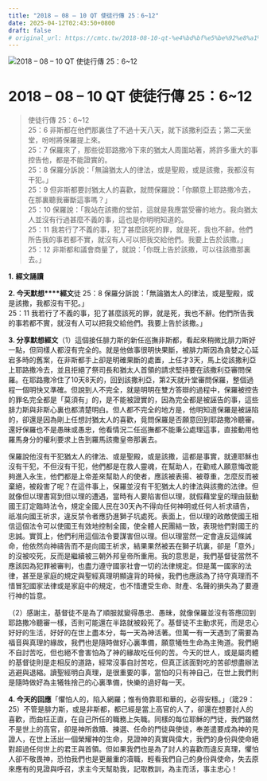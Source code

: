 ```yaml
---
title: "2018 – 08 – 10 QT 使徒行傳 25：6~12"
date: 2025-04-12T02:43:50+0800
draft: false
# original_url: https://cmtc.tw/2018-08-10-qt-%e4%bd%bf%e5%be%92%e8%a1%8c%e5%82%b3-25%ef%bc%9a612
---
```


![2018 – 08 – 10 QT 使徒行傳 25：6\~12](/images/qt.jpg   "2018 – 08 – 10 QT 使徒行傳 25：6\~12")

# 2018 – 08 – 10 QT 使徒行傳 25：6\~12

> 使徒行傳 25：6\~12  
> 25：6 非斯都在他們那裏住了不過十天八天，就下該撒利亞去；第二天坐堂，吩咐將保羅提上來。  
> 25：7 保羅來了，那些從耶路撒冷下來的猶太人周圍站著，將許多重大的事控告他，都是不能證實的。  
> 25：8 保羅分訴說：「無論猶太人的律法，或是聖殿，或是該撒，我都沒有干犯。」  
> 25：9 但非斯都要討猶太人的喜歡，就問保羅說：「你願意上耶路撒冷去，在那裏聽我審斷這事嗎？」  
> 25：10 保羅說：「我站在該撒的堂前，這就是我應當受審的地方。我向猶太人並沒有行過甚麼不義的事，這也是你明明知道的。  
> 25：11 我若行了不義的事，犯了甚麼該死的罪，就是死，我也不辭。他們所告我的事若都不實，就沒有人可以把我交給他們。我要上告於該撒。」  
> 25：12 非斯都和議會商量了，就說：「你既上告於該撒，可以往該撒那裏去。」

**1.** **經文誦讀**

**2. 今天默想****經文**徒 25：8 保羅分訴說：「無論猶太人的律法，或是聖殿，或是該撒，我都沒有干犯。」  
25：11 我若行了不義的事，犯了甚麼該死的罪，就是死，我也不辭。他們所告我的事若都不實，就沒有人可以把我交給他們。我要上告於該撒。」

**3. 分享默想經文**（1）這個接任腓力斯的新任巡撫非斯都，看起來稍微比腓力斯好一點，但同樣人都沒有完全的。就是他做事很明快果斷，被腓力斯因為貪婪之心延宕多時的舊案，在非斯都手上卻是明確果斷的處置，上任才3天，馬上從該撒利亞上耶路撒冷去，並且拒絕了祭司長和猶太人首領的請求堅持要在該撒利亞審問保羅。在耶路撒冷住了10天8天的，回到該撒利亞，第2天就升堂審問保羅，整個過程一個明快又準確。但說到人不完全，就是明明在雙方答辯的過程中，保羅被控告的罪名完全都是「莫須有」的，是不能被證實的，因為完全都是被誣告的事，這些腓力斯與非斯心裏也都清楚明白。但人都不完全的地方是，他明知道保羅是被誣陷的，卻還是因為剛上任想討猶太人的喜歡，竟問保羅是否願意回到耶路撒冷聽審。還好保羅也不是愚昧或愚忠，他看情況二任巡撫都不能秉公處理這事，直接動用他羅馬身分的權利要求上告到羅馬該撒皇帝那裏去。

保羅說他沒有干犯猶太人的律法、或是聖殿，或是該撒，這都是事實，就連耶穌也沒有干犯，不但沒有干犯，他們都是在救人靈魂，在幫助人，在勸戒人願意悔改能夠進入永生，他們都是上帝差來幫助人的使者，應該被表揚、被尊重，怎麼反而被棄絕，被殺害了呢？在這件事上，保羅並沒有干犯猶太人的律法與該撒的法律。但就像但以理書寫到但以理的遭遇，當時有人要陷害但以理，就假藉堂皇的理由鼓動國王訂定臨時法令，規定全國人民在30天內不得向任何神明或任何人祈求禱告，祇准向國王祈求，違反禁令者應扔進獅子坑處死。表面上，但以理的政敵使國王相信這個法令可以使國王有效地控制全國，使全體人民團結一致，表現他們對國王的忠誠。實質上，他們利用這個法令要謀害但以理。但以理當然一定會違反這條誡命，他依然向神禱告而不是向國王祈求，結果果然被丟在獅子坑裏，卻是「意外」的沒被咬死，反而是繼續被三朝外邦皇帝所重用。我的意思是，我們基督徒當然不應該因為犯罪被審判，也盡力遵守國家社會一切的法律規定。但是萬一國家的法律，甚至是家庭的規定與聖經真理明顯違背的時候，我們也應該為了持守真理而不惜冒犯國家法律或是家庭中的規定，也不惜遭受生命、財產、名聲的損失為了要遵行神的旨意。

（2）感謝主，基督徒不是為了順服就變得愚忠、愚昧，就像保羅並沒有答應回到耶路撒冷聽審一樣，否則可能還在半路就被殺死了。基督徒不主動求死，而是忠心好好的生活，好好的在世上盡本分，每一天為神活著。但萬一有一天遇到了需要為福音與真理的緣故，我們也是隨時做好心裏準備，願意犧牲生命為主殉道。我們絕不自討苦吃，但也絕不會害怕為了神的緣故吃任何的苦。今天的世人，或是屬肉體的基督徒則是走相反的道路，經常沒事自討苦吃，但真正該面對吃的苦卻想盡辦法逃避與退縮。讀聖經明白真理，是很重要的事，當怕的只有神自己，在世上我們則是隨時做好為主犧牲捨己的心裏準備，快樂的過好每一天。

**4. 今天的回應**「懼怕人的，陷入網羅；惟有倚靠耶和華的，必得安穩。」（箴29：25）不管是腓力斯，或是非斯都，都已經是當上高官的人了，卻還在想要討人的喜歡，而曲枉正直，在自己所任的職務上失職。同樣的每位耶穌的門徒，我們雖然不是世上的高官，卻是神所救贖、揀選、任命的門徒與使徒，奉差遣要成為神的見證人，在世上活出一個榮耀神的生命，見證神的真實與偉大，我們的身份與使命絕對超過任何世上的君王與首領。但如果我們也是為了討人的喜歡而違反真理，懼怕人卻不敬畏神，恐怕我們也是更嚴重的凟職，輕看我們自己的身份與使命，失去原來應有的見證與呼召，求主今天幫助我，記取教訓，為主而活，事主忠心！